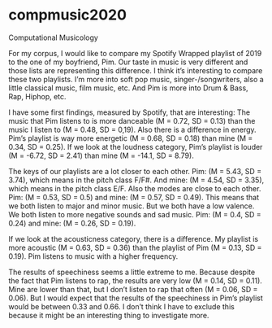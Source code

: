 # compmusic2020
Computational Musicology

For my corpus, I would like to compare my Spotify Wrapped playlist of 2019 to the one of my boyfriend, Pim. Our taste in music is very different and those lists are representing this difference. I think it’s interesting to compare these two playlists. I’m more into soft pop music, singer-/songwriters, also a little classical music, film music, etc. And Pim is more into Drum & Bass, Rap, Hiphop, etc. 

I have some first findings, measured by Spotify, that are interesting: 
The music that Pim listens to is more danceable (M = 0.72, SD = 0.13) than the music I listen to (M = 0.48, SD = 0,19). Also there is a difference in energy. Pim’s playlist is way more energetic (M = 0.68, SD = 0.18) than mine (M = 0.34, SD = 0.25).  If we look at the loudness category, Pim’s playlist is louder (M = -6.72, SD = 2.41) than mine (M = -14.1, SD = 8.79). 

The keys of our playlists are a lot closer to each other. Pim: (M = 5.43, SD = 3.74), which means in the pitch class F/F#. And mine: (M = 4.54, SD = 3.35), which means in the pitch class E/F. Also the modes are close to each other. Pim: (M = 0.53, SD = 0.5) and mine: (M = 0.57, SD = 0.49). This means that we both listen to major and minor music. But we both have a low valence. We both listen to more negative sounds and sad music. Pim: (M = 0.4, SD = 0.24) and mine: (M = 0.26, SD = 0.19). 

If we look at the acousticness category, there is a difference. My playlist is more acoustic (M = 0.63, SD = 0.36) than the playlist of Pim (M = 0.13, SD = 0.19). Pim listens to music with a higher frequency. 

The results of speechiness seems a little extreme to me. Because despite the fact that Pim listens to rap, the results are very low (M = 0.14, SD = 0.11). Mine are lower than that, but I don’t listen to rap that often (M = 0.06, SD = 0.06). But I would expect that the results of the speechiness in Pim’s playlist would be between 0.33 and 0.66. I don’t think I have to exclude this because it might be an interesting thing to investigate more. 

